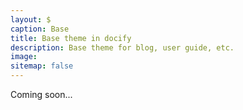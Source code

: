```yaml
---
layout: $
caption: Base
title: Base theme in docify
description: Base theme for blog, user guide, etc.
image: 
sitemap: false
---
```

Coming soon...